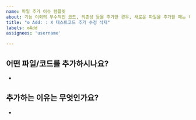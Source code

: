 ```yaml
---
name: 파일 추가 이슈 템플릿
about: 기능 이외의 부수적인 코드, 의존성 등을 추가한 경우, 새로운 파일을 추가할 때는 해당 이슈 템플릿을 사용해주세요 
title: "⚙️ Add: : X 테스트코드 추가 수정 삭제"
labels: ⚙️Add
assignees: 'username'

---
```


## 어떤 파일/코드를 추가하시나요?
-

## 추가하는 이유는 무엇인가요?
- 